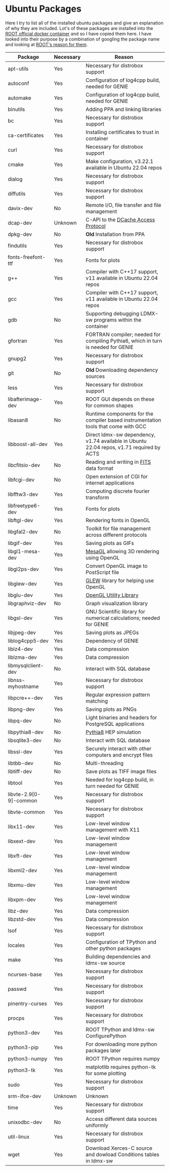 # Ubuntu Packages
Here I try to list all of the installed ubuntu packages and give an explanation of why they are included.
Lot's of these packages are installed into the [ROOT official docker container](https://github.com/root-project/root-docker/blob/master/ubuntu/Dockerfile) and so I have copied them here. 
I have looked into their purpose by a combination of googling the package name and looking at [ROOT's reason for them](https://root.cern/install/dependencies/). 

Package | Necessary | Reason
---|---|---
apt-utils | Yes | Necessary for distrobox support
autoconf | Yes | Configuration of log4cpp build, needed for GENIE
automake | Yes | Configuration of log4cpp build, needed for GENIE
binutils | Yes | Adding PPA and linking libraries
bc | Yes | Necessary for distrobox support
ca-certificates | Yes | Installing certificates to trust in container
curl | Yes | Necessary for distrobox support
cmake | Yes | Make configuration, v3.22.1 available in Ubuntu 22.04 repos
dialog | Yes | Necessary for distrobox support
diffutils | Yes | Necessary for distrobox support
davix-dev | No | Remote I/O, file transfer and file management
dcap-dev | Unknown | C-API to the [DCache Access Protocol](https://dcache.org/old/manuals/libdcap.shtml)
dpkg-dev | No | **Old** Installation from PPA
findutils | Yes | Necessary for distrobox support
fonts-freefont-ttf | Yes | Fonts for plots
g++ | Yes | Compiler with C++17 support, v11 available in Ubuntu 22.04 repos
gcc | Yes | Compiler with C++17 support, v11 available in Ubuntu 22.04 repos
gdb | No | Supporting debugging LDMX-sw programs within the container
gfortran | Yes | FORTRAN compiler; needed for compiling Pythia6, which in turn is needed for GENIE
gnupg2 | Yes | Necessary for distrobox support
git | No | **Old** Downloading dependency sources
less | Yes | Necessary for distrobox support
libafterimage-dev | Yes | ROOT GUI depends on these for common shapes
libasan8 | No | Runtime components for the compiler based instrumentation tools that come with GCC
libboost-all-dev | Yes | Direct ldmx-sw dependency, v1.74 available in Ubuntu 22.04 repos, v1.71 required by ACTS
libcfitsio-dev | No | Reading and writing in [FITS](https://heasarc.gsfc.nasa.gov/docs/heasarc/fits.html) data format
libfcgi-dev | No | Open extension of CGI for internet applications
libfftw3-dev | Yes | Computing discrete fourier transform
libfreetype6-dev | Yes | Fonts for plots
libftgl-dev | Yes | Rendering fonts in OpenGL
libgfal2-dev | No | Toolkit for file management across different protocols
libgif-dev | Yes | Saving plots as GIFs
libgl1-mesa-dev | Yes | [MesaGL](https://mesa3d.org/) allowing 3D rendering using OpenGL
libgl2ps-dev | Yes | Convert OpenGL image to PostScript file
libglew-dev | Yes | [GLEW](http://glew.sourceforge.net/) library for helping use OpenGL
libglu-dev | Yes | [OpenGL Utility Library](https://www.opengl.org/resources/libraries/)
libgraphviz-dev | No | Graph visualization library
libgsl-dev | Yes | GNU Scientific library for numerical calculations; needed for GENIE
libjpeg-dev | Yes | Saving plots as JPEGs
liblog4cpp5-dev | Yes | Dependency of GENIE
liblz4-dev | Yes | Data compression
liblzma-dev | Yes | Data compression
libmysqlclient-dev | No | Interact with SQL database
libnss-myhostname | Yes | Necessary for distrobox support
libpcre++-dev | Yes | Regular expression pattern matching
libpng-dev | Yes | Saving plots as PNGs
libpq-dev | No | Light binaries and headers for PostgreSQL applications
libpythia8-dev | No | [Pythia8](http://home.thep.lu.se/~torbjorn/pythia81html/Welcome.html) HEP simulation
libsqlite3-dev | No | Interact with SQL database
libssl-dev | Yes | Securely interact with other computers and encrypt files
libtbb-dev | No | Multi-threading
libtiff-dev | No | Save plots as TIFF image files
libtool | Yes | Needed for log4cpp build, in turn needed for GENIE
libvte-2.9[0-9]-common | Yes | Necessary for distrobox support
libvte-common | Yes | Necessary for distrobox support
libx11-dev | Yes | Low-level window management with X11
libxext-dev | Yes | Low-level window management
libxft-dev | Yes | Low-level window management
libxml2-dev | Yes | Low-level window management
libxmu-dev | Yes | Low-level window management
libxpm-dev | Yes | Low-level window management
libz-dev | Yes | Data compression
libzstd-dev | Yes | Data compression
lsof | Yes | Necessary for distrobox support
locales | Yes | Configuration of TPython and other python packages
make | Yes | Building dependencies and ldmx-sw source
ncurses-base | Yes | Necessary for distrobox support
passwd | Yes | Necessary for distrobox support
pinentry-curses | Yes | Necessary for distrobox support
procps | Yes | Necessary for distrobox support
python3-dev | Yes | ROOT TPython and ldmx-sw ConfigurePython
python3-pip | Yes | For downloading more python packages later
python3-numpy | Yes | ROOT TPython requires numpy
python3-tk | Yes | matplotlib requires python-tk for some plotting
sudo | Yes | Necessary for distrobox support
srm-ifce-dev | Unknown | Unknown
time | Yes | Necessary for distrobox support
unixodbc-dev | No | Access different data sources uniformly
util-linux | Yes | Necessary for distrobox support
wget | Yes | Download Xerces-C source and dowload Conditions tables in ldmx-sw
